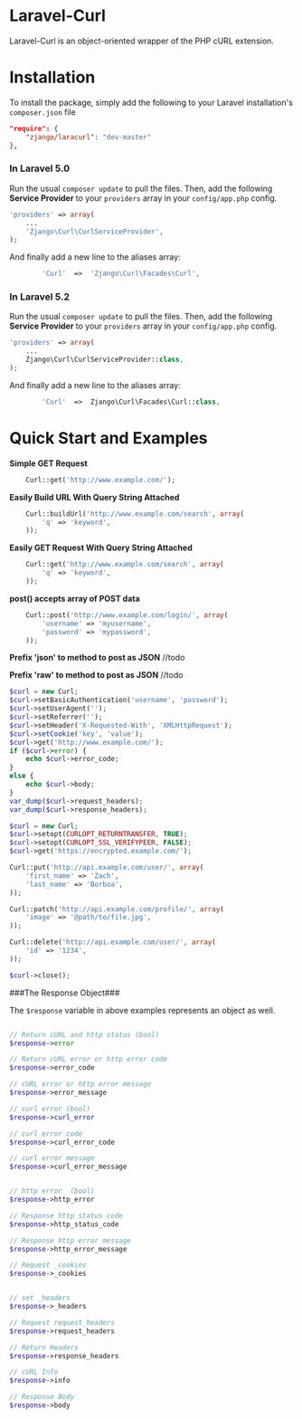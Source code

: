 Laravel-Curl
========


Laravel-Curl is an object-oriented wrapper of the PHP cURL extension.

# Installation
To install the package, simply add the following to your Laravel installation's `composer.json` file

```json
"require": {
	"zjango/laracurl": "dev-master"  
},
```

### In Laravel 5.0

Run the usual `composer update` to pull the files.  Then, add the following **Service Provider** to your `providers` array in your `config/app.php` config.

```php
'providers' => array(
	...
	'Zjango\Curl\CurlServiceProvider',
);
```

And finally add a new line to the aliases array:

```php
		'Curl'	=>	'Zjango\Curl\Facades\Curl',
```

### In Laravel 5.2

Run the usual `composer update` to pull the files.  Then, add the following **Service Provider** to your `providers` array in your `config/app.php` config.

```php
'providers' => array(
	...
	Zjango\Curl\CurlServiceProvider::class,
);
```

And finally add a new line to the aliases array:

```php
		'Curl'  =>  Zjango\Curl\Facades\Curl::class,
```

# Quick Start and Examples

**Simple GET Request**
```php
	Curl::get('http://www.example.com/');
```

**Easily Build URL With Query String Attached**
```php
	Curl::buildUrl('http://www.example.com/search', array(
		'q' => 'keyword',
	));
```

**Easily GET Request With Query String Attached**
```php
	Curl::get('http://www.example.com/search', array(
		'q' => 'keyword',
	));
```

**post() accepts array of POST data**
```php
	Curl::post('http://www.example.com/login/', array(
		'username' => 'myusername',
		'password' => 'mypassword',
	));
```

**Prefix 'json' to method to post as JSON**
//todo

**Prefix 'raw' to method to post as JSON**
//todo

```php
$curl = new Curl;
$curl->setBasicAuthentication('username', 'password');
$curl->setUserAgent('');
$curl->setReferrer('');
$curl->setHeader('X-Requested-With', 'XMLHttpRequest');
$curl->setCookie('key', 'value');
$curl->get('http://www.example.com/');
if ($curl->error) {
    echo $curl->error_code;
}
else {
    echo $curl->body;
}
var_dump($curl->request_headers);
var_dump($curl->response_headers);
```

```php
$curl = new Curl;
$curl->setopt(CURLOPT_RETURNTRANSFER, TRUE);
$curl->setopt(CURLOPT_SSL_VERIFYPEER, FALSE);
$curl->get('https://encrypted.example.com/');
```

```php
Curl::put('http://api.example.com/user/', array(
    'first_name' => 'Zach',
    'last_name' => 'Borboa',
));
```

```php
Curl::patch('http://api.example.com/profile/', array(
    'image' => '@path/to/file.jpg',
));
```

```php
Curl::delete('http://api.example.com/user/', array(
    'id' => '1234',
));
```

```php
$curl->close();
```

###The Response Object###

The `$response` variable in above examples represents an object as well.

```php

// Return cURL and http status (bool)
$response->error

// Return cURL error or http error code
$response->error_code

// cURL error or http error message
$response->error_message

// curl error (bool)
$response->curl_error

// curl error code
$response->curl_error_code

// curl error message
$response->curl_error_message


// http error  (bool)
$response->http_error

// Response http status code
$response->http_status_code

// Response http error message
$response->http_error_message

// Request _cookies
$response->_cookies


// set _headers
$response->_headers

// Request request_headers
$response->request_headers

// Return Headers
$response->response_headers

// cURL Info
$response->info

// Response Body
$response->body

```

